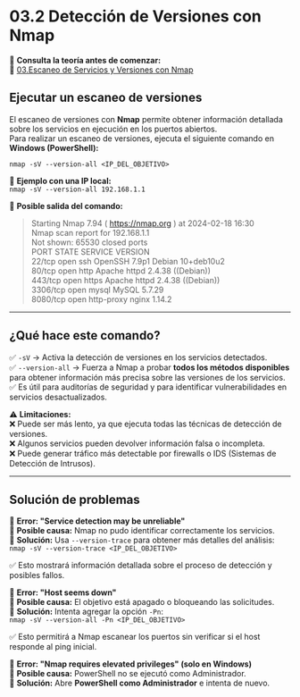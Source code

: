 # 03.2 Detección de Versiones con Nmap

📖 **Consulta la teoría antes de comenzar:**  
🔗 [03.Escaneo de Servicios y Versiones con Nmap](https://courageous-tail-945.notion.site/03-Escaneo-de-Servicios-y-Versiones-con-Nmap-19e82d5d542380878129e6a78e52ccfd)


## Ejecutar un escaneo de versiones

El escaneo de versiones con **Nmap** permite obtener información detallada sobre los servicios en ejecución en los puertos abiertos.  
Para realizar un escaneo de versiones, ejecuta el siguiente comando en **Windows (PowerShell):**

`nmap -sV --version-all <IP_DEL_OBJETIVO>`

📌 **Ejemplo con una IP local:**  
`nmap -sV --version-all 192.168.1.1`

📌 **Posible salida del comando:**  
> Starting Nmap 7.94 ( https://nmap.org ) at 2024-02-18 16:30  
> Nmap scan report for 192.168.1.1  
> Not shown: 65530 closed ports  
> PORT      STATE SERVICE   VERSION  
> 22/tcp    open  ssh       OpenSSH 7.9p1 Debian 10+deb10u2  
> 80/tcp    open  http      Apache httpd 2.4.38 ((Debian))  
> 443/tcp   open  https     Apache httpd 2.4.38 ((Debian))  
> 3306/tcp  open  mysql     MySQL 5.7.29  
> 8080/tcp  open  http-proxy nginx 1.14.2  

---

## ¿Qué hace este comando?

✅ `-sV` → Activa la detección de versiones en los servicios detectados.  
✅ `--version-all` → Fuerza a Nmap a probar **todos los métodos disponibles** para obtener información más precisa sobre las versiones de los servicios.  
✅ Es útil para auditorías de seguridad y para identificar vulnerabilidades en servicios desactualizados.  

⚠️ **Limitaciones:**  
❌ Puede ser más lento, ya que ejecuta todas las técnicas de detección de versiones.  
❌ Algunos servicios pueden devolver información falsa o incompleta.  
❌ Puede generar tráfico más detectable por firewalls o IDS (Sistemas de Detección de Intrusos).  

---

## Solución de problemas

🔹 **Error: "Service detection may be unreliable"**  
📌 **Posible causa:** Nmap no pudo identificar correctamente los servicios.  
📌 **Solución:** Usa `--version-trace` para obtener más detalles del análisis:  
`nmap -sV --version-trace <IP_DEL_OBJETIVO>`

✅ Esto mostrará información detallada sobre el proceso de detección y posibles fallos.  

🔹 **Error: "Host seems down"**  
📌 **Posible causa:** El objetivo está apagado o bloqueando las solicitudes.  
📌 **Solución:** Intenta agregar la opción `-Pn`:  
`nmap -sV --version-all -Pn <IP_DEL_OBJETIVO>`

✅ Esto permitirá a Nmap escanear los puertos sin verificar si el host responde al ping inicial.  

🔹 **Error: "Nmap requires elevated privileges" (solo en Windows)**  
📌 **Posible causa:** PowerShell no se ejecutó como Administrador.  
📌 **Solución:** Abre **PowerShell como Administrador** e intenta de nuevo.  

